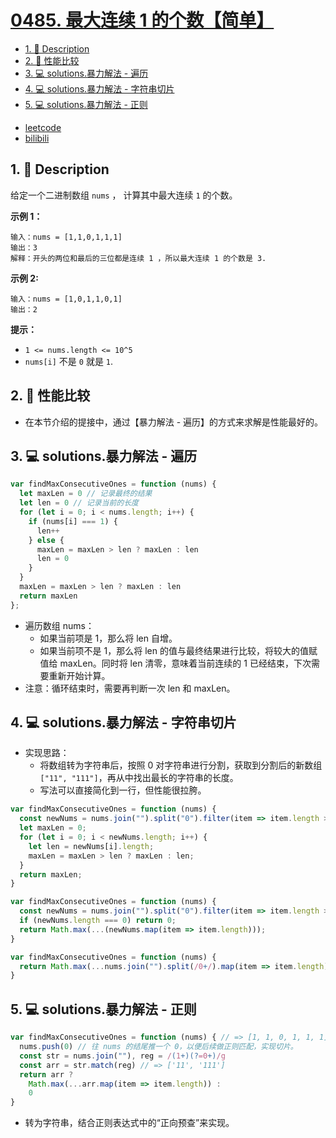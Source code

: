 # [0485. 最大连续 1 的个数【简单】](https://github.com/Tdahuyou/leetcode/tree/main/0485.%20%E6%9C%80%E5%A4%A7%E8%BF%9E%E7%BB%AD%201%20%E7%9A%84%E4%B8%AA%E6%95%B0%E3%80%90%E7%AE%80%E5%8D%95%E3%80%91)

<!-- region:toc -->
- [1. 📝 Description](#1--description-40)
- [2. 📒 性能比较](#2--性能比较)
- [3. 💻 solutions.暴力解法 - 遍历](#3--solutions暴力解法---遍历)
- [4. 💻 solutions.暴力解法 - 字符串切片](#4--solutions暴力解法---字符串切片)
- [5. 💻 solutions.暴力解法 - 正则](#5--solutions暴力解法---正则)
<!-- endregion:toc -->
- [leetcode](https://leetcode.cn/problems/max-consecutive-ones/)
- [bilibili](https://www.bilibili.com/video/BV1DivNejEb1/)

## 1. 📝 Description

给定一个二进制数组 `nums` ， 计算其中最大连续 `1` 的个数。

**示例 1：**
```
输入：nums = [1,1,0,1,1,1]
输出：3
解释：开头的两位和最后的三位都是连续 1 ，所以最大连续 1 的个数是 3.
```
**示例 2:**
```
输入：nums = [1,0,1,1,0,1]
输出：2
```
**提示：**

- `1 <= nums.length <= 10^5`
- `nums[i]` 不是 `0` 就是 `1`.

## 2. 📒 性能比较

- 在本节介绍的提接中，通过【暴力解法 - 遍历】的方式来求解是性能最好的。

## 3. 💻 solutions.暴力解法 - 遍历

```js
var findMaxConsecutiveOnes = function (nums) {
  let maxLen = 0 // 记录最终的结果
  let len = 0 // 记录当前的长度
  for (let i = 0; i < nums.length; i++) {
    if (nums[i] === 1) {
      len++
    } else {
      maxLen = maxLen > len ? maxLen : len
      len = 0
    }
  }
  maxLen = maxLen > len ? maxLen : len
  return maxLen
};
```

- 遍历数组 nums：
  - 如果当前项是 1，那么将 len 自增。
  - 如果当前项不是 1，那么将 len 的值与最终结果进行比较，将较大的值赋值给 maxLen。同时将 len 清零，意味着当前连续的 1 已经结束，下次需要重新开始计算。
- 注意：循环结束时，需要再判断一次 len 和 maxLen。

## 4. 💻 solutions.暴力解法 - 字符串切片

- 实现思路：
  - 将数组转为字符串后，按照 0 对字符串进行分割，获取到分割后的新数组 `["11", "111"]`，再从中找出最长的字符串的长度。
  - 写法可以直接简化到一行，但性能很拉胯。

```js
var findMaxConsecutiveOnes = function (nums) {
  const newNums = nums.join("").split("0").filter(item => item.length > 0); // ["11", "111"]
  let maxLen = 0;
  for (let i = 0; i < newNums.length; i++) {
    let len = newNums[i].length;
    maxLen = maxLen > len ? maxLen : len;
  }
  return maxLen;
}
```

```js
var findMaxConsecutiveOnes = function (nums) {
  const newNums = nums.join("").split("0").filter(item => item.length > 0); // ["11", "111"]
  if (newNums.length === 0) return 0;
  return Math.max(...(newNums.map(item => item.length)));
}
```

```js
var findMaxConsecutiveOnes = function (nums) {
  return Math.max(...nums.join("").split(/0+/).map(item => item.length));
}
```

## 5. 💻 solutions.暴力解法 - 正则

```js
var findMaxConsecutiveOnes = function (nums) { // => [1, 1, 0, 1, 1, 1]
  nums.push(0) // 往 nums 的结尾推一个 0，以便后续做正则匹配，实现切片。
  const str = nums.join(""), reg = /(1+)(?=0+)/g
  const arr = str.match(reg) // => ['11', '111']
  return arr ?
    Math.max(...arr.map(item => item.length)) :
    0
}
```

- 转为字符串，结合正则表达式中的“正向预查”来实现。






